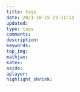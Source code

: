 ```yaml
---
title: tags
date: 2021-10-15 23:11:13
updated:
type: tags
comments:
description:
keywords:
top_img:
mathjax:
katex:
aside:
aplayer:
highlight_shrink:
---
```

